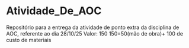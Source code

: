 # Atividade_De_AOC
Repositório para a entrega da atividade de ponto extra da disciplina de AOC, referente ao dia 28/10/25
Valor: 150
150=50(mão de obra)+ 100 de custo de materiais
